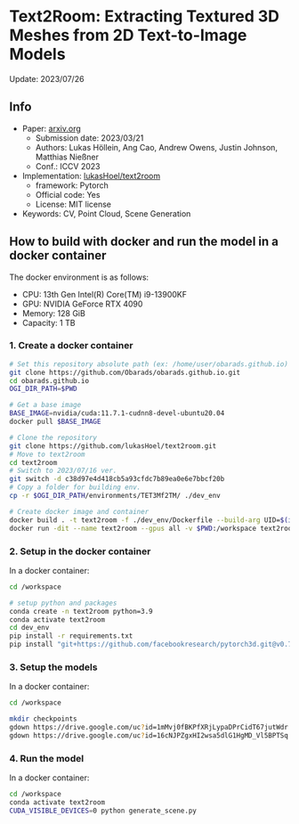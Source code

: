 # Text2Room: Extracting Textured 3D Meshes from 2D Text-to-Image Models

Update: 2023/07/26

## Info
- Paper: [arxiv.org](https://arxiv.org/abs/2303.11989)
  - Submission date: 2023/03/21
  - Authors: Lukas Höllein, Ang Cao, Andrew Owens, Justin Johnson, Matthias Nießner
  - Conf.: ICCV 2023
- Implementation: [lukasHoel/text2room](https://github.com/lukasHoel/text2room)
  - framework: Pytorch
  - Official code: Yes
  - License: MIT license
- Keywords: CV, Point Cloud, Scene Generation

## How to build with docker and run the model in a docker container
The docker environment is as follows:
- CPU: 13th Gen Intel(R) Core(TM) i9-13900KF
- GPU: NVIDIA GeForce RTX 4090
- Memory: 128 GiB
- Capacity: 1 TB

### 1. Create a docker container
```bash
# Set this repository absolute path (ex: /home/user/obarads.github.io)
git clone https://github.com/Obarads/obarads.github.io.git
cd obarads.github.io
OGI_DIR_PATH=$PWD

# Get a base image
BASE_IMAGE=nvidia/cuda:11.7.1-cudnn8-devel-ubuntu20.04
docker pull $BASE_IMAGE

# Clone the repository
git clone https://github.com/lukasHoel/text2room.git
# Move to text2room
cd text2room
# Switch to 2023/07/16 ver.
git switch -d c38d97e4d418cb5a93cfdc7b89ea0e6e7bbcf20b
# Copy a folder for building env.
cp -r $OGI_DIR_PATH/environments/TET3Mf2TM/ ./dev_env

# Create docker image and container
docker build . -t text2room -f ./dev_env/Dockerfile --build-arg UID=$(id -u) --build-arg GID=$(id -g) --build-arg BASE_IMAGE=$BASE_IMAGE
docker run -dit --name text2room --gpus all -v $PWD:/workspace text2room
```

### 2. Setup in the docker container
In a docker container:
```bash
cd /workspace

# setup python and packages
conda create -n text2room python=3.9
conda activate text2room
cd dev_env
pip install -r requirements.txt
pip install "git+https://github.com/facebookresearch/pytorch3d.git@v0.7.2"
```

### 3. Setup the models
In a docker container:
```bash
cd /workspace

mkdir checkpoints
gdown https://drive.google.com/uc?id=1mMvj0fBKPfXRjLypaDPrCidT67jutWdr -O checkpoints/
gdown https://drive.google.com/uc?id=16cNJPZgxHI2wsa5dlG1HgMD_Vl5BPTSq -O checkpoints/
```

### 4. Run the model
In a docker container:
```bash
cd /workspace
conda activate text2room
CUDA_VISIBLE_DEVICES=0 python generate_scene.py
```
